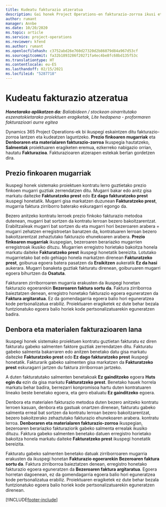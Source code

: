 ```yaml
---
title: Kudeatu fakturazio atzeratua
description: Gai honek Project Operations-en fakturazio-zorroa ikusi eta nola lan egin jakiteko informazioa eskaintzen du.
author: rumant
manager: Annbe
ms.date: 10/20/2020
ms.topic: article
ms.service: project-operations
ms.reviewer: kfend
ms.author: rumant
ms.openlocfilehash: c3752abd26e760d27320d2b86079d84a967d53cf
ms.sourcegitcommit: fa32b1893286f20271fa4ec4be8fc68bd135f53c
ms.translationtype: HT
ms.contentlocale: eu-ES
ms.lasthandoff: 02/15/2021
ms.locfileid: "5287718"
---
```

# <a name="manage-the-billing-backlog"></a>Kudeatu fakturazio atzeratua

_**Honetarako aplikatzen da:** Baliabideen / stockean oinarritutako eszenatokietarako proiektuen eragiketak, Lite hedapena - proformaren fakturazioari aurre egitea_

Dynamics 365 Project Operations-ek bi ikuspegi eskaintzen ditu fakturazio-zorroa lantzen eta kudeatzen laguntzeko. **Prezio finkoaren mugarriak** eta **Denboraren eta materialaren fakturazio-zorroa** Ikuspegia hautatzeko, **Salmentak** proiektuaren eragiketen eremua, ezkerreko nabigazio orrian, hautatu **Fakturazioa**. Fakturazioaren atzerapen estekak bertan gordetzen dira.

## <a name="fixed-price-milestones"></a>Prezio finkoaren mugarriak

Ikuspegi honek sistemako proiektuen kontratu lerro guztietako prezio finkoen mugarri guztiak zerrendatzen ditu. Mugarri bakar edo anitz gisa markatu daitezke **Fakturatzeko prest** edo **Ez dago fakturatzeko prest** ikuspegi honetatik. Mugarri gisa markatzen duzunean **Fakturatzeko prest**, mugarria faktura zirriborro baterako eskuragarri egongo da.

Bezero anitzeko kontratu lerroek prezio finkoko fakturazio metodoa dutenean, mugarri bat sortzen da kontratu lerroan bezero bakoitzarentzat. Erabiltzaileak mugarri bat sortzen du eta mugarri hori bezeroaren arabera = mugarri zehatzen erregistroetan banatzen da, kontratuaren lerroan bezero bakoitzarentzat zehaztutako fakturazio ehunekoaren arabera. **Prezio finkoaren mugarriak** ikuspegian, bezeroaren berariazko mugarrien erregistroak ikusiko dituzu. Mugarrien erregistro horietako bakoitza honela markatu daiteke **Fakturatzeko prest** ikuspegi honetatik bereizita. Lotutako mugarrietako bat edo gehiago honela markatzen direnean **Fakturatzeko prest**, goiburua egoera batera pasatzen da **Eraikitzen** aukeratik **Ez da hasi** aukerara. Mugarri banaketa guztiak fakturatu direnean, goiburuaren mugarri egoera bihurtzen da **Osatuta**.

Fakturaren zirriborroaren mugarria erakusten da ikuspegi honetan fakturazio egoerarekin **Bezeroaren faktura sortu da**. Faktura zirriborroa baieztatzen denean, erregistro honetako fakturazio egoera eguneratzen da **Faktura argitaratua**. Ez da gomendagarria egoera balio hori eguneratzea kode pertsonalizatua erabiliz. Proiektuaren eragiketek ez dute behar bezala funtzionatuko egoera balio horiek kode pertsonalizatuarekin eguneratzen badira.

## <a name="time-and-material-billing-backlog"></a>Denbora eta materialen fakturazioaren lana

Ikuspegi honek sistemako proiektuen kontratu guztietan fakturatu ez diren fakturatu gabeko salmenten faktore guztiak zerrendatzen ditu. Fakturatu gabeko salmenta bakarraren edo anitzen benetako datu gisa markatu daitezke **Fakturatzeko prest** edo **Ez dago fakturatzeko prest** ikuspegi honetatik. Fakturarik gabeko salmenten gisa markatzen da **Fakturatzeko prest** eskuragarri jartzen du faktura zirriborroan jartzeko.

A duten fakturatutako salmenten benetakoak **Ez gainditzeko** egoera **Huts egin du** ezin da gisa markatu **Fakturatzeko prest**. Benetako hauek horrela markatu behar badira, berrezarri konpromisoa hartu duten kontratuaren lineako beste benetako egoera, eta gero ebaluatu **Ez gainditzeko** egoera.

Denbora eta materialen fakturazio metodoa duten bezero anitzeko kontratu lerroen kasuan, denbora eta gastuak onartzen direnean, fakturatu gabeko salmenta erreal bat sortzen da kontratu lerroan bezero bakoitzarentzat, bezero bakoitzerako zehaztutako fakturazio ehunekoaren arabera. kontratu lerroa. **Denboraren eta materialaren fakturazio-zorroa** ikuspegian, bezeroaren berariazko fakturaziorik gabeko salmenta errealak ikusiko dituzu. Faktura gabeko salmenten benetako datuen erregistro horietako bakoitza honela markatu daiteke **Fakturatzeko prest** ikuspegi honetatik bereizita.

Fakturatu gabeko salmenten benetako datuak zirriborroaren mugarria erakusten da ikuspegi honetan **Fakturazio egoerarekin** **Bezeroaren faktura sortu da**. Faktura zirriborroa baieztatzen denean, erregistro honetako fakturazio egoera eguneratzen da **Bezeroaren faktura argitaratua**. Egoera horretan dagoenean, ez da gomendagarria egoera balio hori eguneratzea kode pertsonalizatua erabiliz. Proiektuaren eragiketek ez dute behar bezala funtzionatuko egoera balio horiek kode pertsonalizatuarekin eguneratzen direnean.


[!INCLUDE[footer-include](../includes/footer-banner.md)]